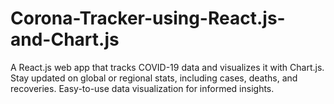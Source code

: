 # Corona-Tracker-using-React.js-and-Chart.js
A React.js web app that tracks COVID-19 data and visualizes it with Chart.js. Stay updated on global or regional stats, including cases, deaths, and recoveries. Easy-to-use data visualization for informed insights.
